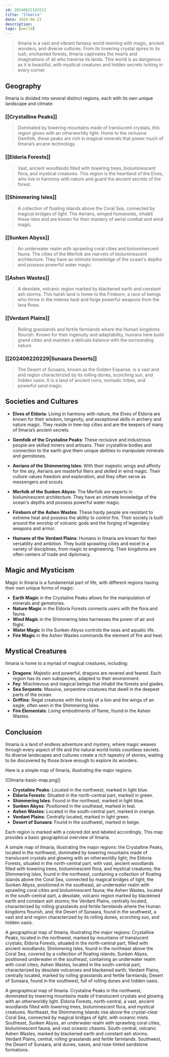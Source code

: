 ```yaml
---
id: 20240621143223
title: "Ilmaria"
date: 2024-06-21
description:
tags: [world]
---
```


> Ilmaria is a vast and vibrant fantasy world teeming with magic, ancient wonders, and diverse cultures. From its towering crystal spires to its lush, enchanted forests, Ilmaria captivates the hearts and imaginations of all who traverse its lands. This world is as dangerous as it is beautiful, with mystical creatures and hidden secrets lurking in every corner.

## Geography

Ilmaria is divided into several distinct regions, each with its own unique landscape and climate:

### [[Crystalline Peaks]]

> Dominated by towering mountains made of translucent crystals, this region glows with an otherworldly light. Home to the reclusive Gemfolk, these peaks are rich in magical minerals that power much of Ilmaria’s arcane technology.

### [[Eldoria Forests]]

> Vast, ancient woodlands filled with towering trees, bioluminescent flora, and mystical creatures. This region is the heartland of the Elves, who live in harmony with nature and guard the ancient secrets of the forest.

### [[Shimmering Isles]]

> A collection of floating islands above the Coral Sea, connected by magical bridges of light. The Aerians, winged humanoids, inhabit these isles and are known for their mastery of aerial combat and wind magic.

### [[Sunken Abyss]]

> An underwater realm with sprawling coral cities and bioluminescent fauna. The cities of the Merfolk are marvels of bioluminescent architecture. They have an intimate knowledge of the ocean's depths and possess powerful water magic.

### [[Ashen Wastes]]

> A desolate, volcanic region marked by blackened earth and constant ash storms. This harsh land is home to the Fireborn, a race of beings who thrive in the intense heat and forge powerful weapons from the lava flows.

### [[Verdant Plains]]

> Rolling grasslands and fertile farmlands where the Human kingdoms flourish. Known for their ingenuity and adaptability, humans here build grand cities and maintain a delicate balance with the surrounding nature.

### [[202406220229|Sunaara Deserts]]

> The Desert of Sunaara, known as the Golden Expanse, is a vast and arid region characterized by its rolling dunes, scorching sun, and hidden oasis. It is a land of ancient ruins, nomadic tribes, and powerful sand magic.

## Societies and Cultures

- **Elves of Eldoria**: Living in harmony with nature, the Elves of Eldoria are known for their wisdom, longevity, and exceptional skills in archery and nature magic. They reside in tree-top cities and are the keepers of many of Ilmaria’s ancient secrets.

- **Gemfolk of the Crystaline Peaks**: These reclusive and industrious people are skilled miners and artisans. Their crystalline bodies and connection to the earth give them unique abilities to manipulate minerals and gemstones.

- **Aerians of the Shimmering Isles**: With their majestic wings and affinity for the sky, Aerians are masterful fliers and skilled in wind magic. Their culture values freedom and exploration, and they often serve as messengers and scouts.

- **Merfolk of the Sunken Abyss**: The Merfolk are experts in bioluminescent architecture. They have an intimate knowledge of the ocean's depths and possess powerful water magic. 

- **Fireborn of the Ashen Wastes**: These hardy people are resistant to extreme heat and possess the ability to control fire. Their society is built around the worship of volcanic gods and the forging of legendary weapons and armor.

- **Humans of the Verdant Plains**: Humans in Ilmaria are known for their versatility and ambition. They build sprawling cities and excel in a variety of disciplines, from magic to engineering. Their kingdoms are often centers of trade and diplomacy.

## Magic and Mysticism

Magic in Ilmaria is a fundamental part of life, with different regions having their own unique forms of magic:

- **Earth Magic** in the Crystaline Peaks allows for the manipulation of minerals and gemstones.
- **Nature Magic** in the Eldoria Forests connects users with the flora and fauna.
- **Wind Magic** in the Shimmering Isles harnesses the power of air and flight.
- **Water Magic** in the Sunken Abyss controls the seas and aquatic life.
- **Fire Magic** in the Ashen Wastes commands the element of fire and heat.

## Mystical Creatures

Ilmaria is home to a myriad of magical creatures, including:

- **Dragons**: Majestic and powerful, dragons are revered and feared. Each region has its own subspecies, adapted to their environment.
- **Fey**: Mischievous and magical beings that inhabit the forests and glades.
- **Sea Serpents**: Massive, serpentine creatures that dwell in the deepest parts of the ocean.
- **Griffins**: Regal creatures with the body of a lion and the wings of an eagle, often seen in the Shimmering Isles.
- **Fire Elementals**: Living embodiments of flame, found in the Ashen Wastes.

## Conclusion

Ilmaria is a land of endless adventure and mystery, where magic weaves through every aspect of life and the natural world holds countless secrets. Its diverse landscapes and cultures create a rich tapestry of stories, waiting to be discovered by those brave enough to explore its wonders.

Here is a simple map of Ilmaria, illustrating the major regions:

![[Ilmaria-basic-map.png]]

- **Crystaline Peaks**: Located in the northwest, marked in light blue.
- **Eldoria Forests**: Situated in the north-central part, marked in green.
- **Shimmering Isles**: Found in the northeast, marked in light blue.
- **Sunken Abyss**: Positioned in the southeast, marked in teal.
- **Ashen Wastes**: Located in the south-central part, marked in orange.
- **Verdant Plains**: Centrally located, marked in light green.
- **Desert of Sunaara**: Found in the southwest, marked in beige.

Each region is marked with a colored dot and labeled accordingly. This map provides a basic geographical overview of Ilmaria.

A simple map of Ilmaria, illustrating the major regions: the Crystalline Peaks, located in the northwest, dominated by towering mountains made of translucent crystals and glowing with an otherworldly light; the Eldoria Forests, situated in the north-central part, with vast, ancient woodlands filled with towering trees, bioluminescent flora, and mystical creatures; the Shimmering Isles, found in the northeast, containing a collection of floating islands above the Coral Sea, connected by magical bridges of light; the Sunken Abyss, positioned in the southeast, an underwater realm with sprawling coral cities and bioluminescent fauna; the Ashen Wastes, located in the south-central part, a desolate, volcanic region marked by blackened earth and constant ash storms; the Verdant Plains, centrally located, characterized by rolling grasslands and fertile farmlands where the Human kingdoms flourish, and; the Desert of Sunaara, found in the southwest, a vast and arid region characterized by its rolling dunes, scorching sun, and hidden oasis.

A geographical map of Ilmaria, illustrating the major regions: Crystalline Peaks, located in the northwest, marked by mountains of translucent crystals; Eldoria Forests, situated in the north-central part, filled with ancient woodlands; Shimmering Isles, found in the northeast above the Coral Sea, covered by a collection of floating islands; Sunken Abyss, positioned underwater in the southeast, containing an underwater realm with coral cities; Ashen Wastes, located in the south-central part, characterized by desolate volcanoes and blackened earth; Verdant Plains, centrally located, marked by rolling grasslands and fertile farmlands; Desert of Sunaara, found in the southwest, full of rolling dunes and hidden oasis.

A geographical map of Ilmaria. Crystaline Peaks in the northwest, dominated by towering mountains made of translucent crystals and glowing with an otherworldly light. Eldoria Forests, north-central, a vast, ancient woodlands filled with towering trees, bioluminescent flora, and mystical creatures. Northeast, the Shimmering Islands rise above the crystal-clear Coral Sea, connected by magical bridges of light, with oceanic mists. Southeast, Sunken Abyss, an underwater realm with sprawling coral cities, bioluminescent fauna, and vast oceanic chasms. South-central, volcanic Ashen Wastes, marked by blackened earth and constant ash storms. Verdant Plains, central, rolling grasslands and fertile farmlands. Southwest, the Desert of Sunaara, arid dunes, oases, and rose-tinted sandstone formations.